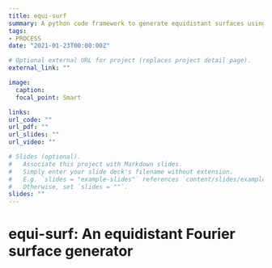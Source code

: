 ```yaml
---
title: equi-surf
summary: A python code framework to generate equidistant surfaces using Fourier representation.
tags:
- PROCESS
date: "2021-01-23T00:00:00Z"

# Optional external URL for project (replaces project detail page).
external_link: ""

image:
  caption: 
  focal_point: Smart

links:
url_code: ""
url_pdf: ""
url_slides: ""
url_video: ""

# Slides (optional).
#   Associate this project with Markdown slides.
#   Simply enter your slide deck's filename without extension.
#   E.g. `slides = "example-slides"` references `content/slides/example-slides.md`.
#   Otherwise, set `slides = ""`.
slides: ""
---
```


# equi-surf: An equidistant Fourier surface generator

[nflux]: https://gitlab.mpcdf.mpg.de/jtl/equi-surf